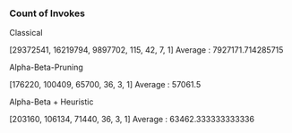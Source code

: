 ### Count of Invokes

Classical 

[29372541, 16219794, 9897702, 115, 42, 7, 1] Average : 7927171.714285715

Alpha-Beta-Pruning

[176220, 100409, 65700, 36, 3, 1] Average : 57061.5


Alpha-Beta + Heuristic

[203160, 106134, 71440, 36, 3, 1] Average : 63462.333333333336
